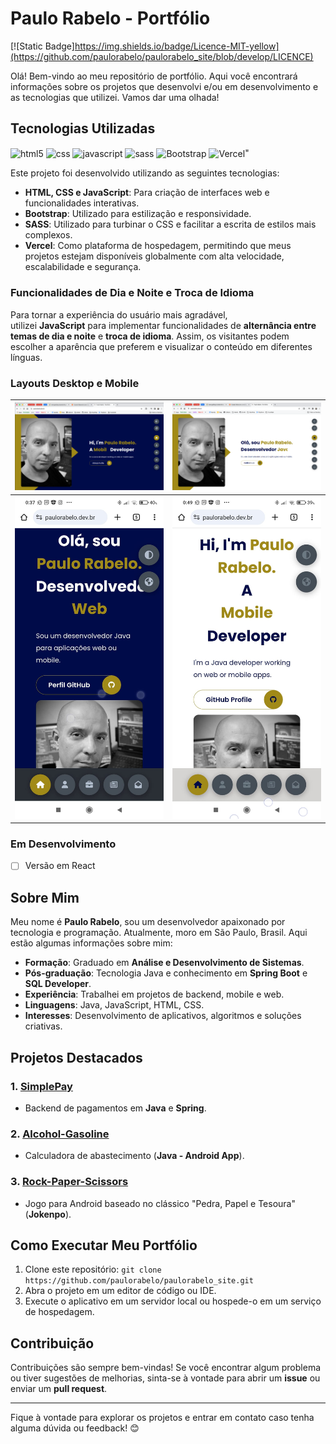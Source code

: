 # Paulo Rabelo - Portfólio

[![Static Badge]https://img.shields.io/badge/Licence-MIT-yellow](https://github.com/paulorabelo/paulorabelo_site/blob/develop/LICENCE)

Olá! Bem-vindo ao meu repositório de portfólio. Aqui você encontrará informações sobre os projetos que desenvolvi e/ou em desenvolvimento e as tecnologias que utilizei. Vamos dar uma olhada!

## Tecnologias Utilizadas

<div>
   <img align="center" alt="html5" src="https://img.shields.io/badge/HTML-239120?style=for-the-badge&logo=html5&logoColor=white"/>
   <img align="center" alt="css" src="https://img.shields.io/badge/CSS3-1572B6?style=for-the-badge&logo=css3&logoColor=white"/>
   <img align="center" alt="javascript" src="https://img.shields.io/badge/JavaScript-F7DF1E?style=for-the-badge&logo=javascript&logoColor=black"/>   
   <img align="center" alt="sass" src="https://img.shields.io/badge/Sass-CC6699?style=for-the-badge&logo=sass&logoColor=white"/>
   <img align="center" alt="Bootstrap" src="https://img.shields.io/badge/Bootstrap-563D7C?style=for-the-badge&logo=bootstrap&logoColor=white"/>
<img align="center" alt="Vercel" src="https://img.shields.io/badge/Vercel-000000?style=for-the-badge&logo=vercel&logoColor=white"/>"
</div>

Este projeto foi desenvolvido utilizando as seguintes tecnologias:

- **HTML, CSS e JavaScript**: Para criação de interfaces web e funcionalidades interativas.
- **Bootstrap**: Utilizado para estilização e responsividade.
- **SASS**: Utilizado para turbinar o CSS e facilitar a escrita de estilos mais complexos.
- **Vercel**: Como plataforma de hospedagem, permitindo que meus projetos estejam disponíveis globalmente com alta velocidade, escalabilidade e segurança.

### Funcionalidades de Dia e Noite e Troca de Idioma

Para tornar a experiência do usuário mais agradável, utilizei **JavaScript** para implementar funcionalidades de **alternância entre temas de dia e noite** e **troca de idioma**. Assim, os visitantes podem escolher a aparência que preferem e visualizar o conteúdo em diferentes línguas.

### Layouts Desktop e Mobile

| <img src="img/assets_readme/screenshot2024-03-09%2000-41-41.png" title="" alt="" width="292">       | <img title="" src="img/assets_readme/screenshot2024-03-09 00-42-09.png" alt="" width="292">     |
| --------------------------------------------------------------------------------------------------- | ----------------------------------------------------------------------------------------------- |
| <img src="img/assets_readme/screenshot2024-03-09%20at%2000.40.05.jpeg" title="" alt="" width="295"> | <img title="" src="img/assets_readme/screenshot2024-03-09 at 00.50.25.jpeg" alt="" width="295"> |

### Em Desenvolvimento

- [ ] Versão em React

## Sobre Mim

Meu nome é **Paulo Rabelo**, sou um desenvolvedor apaixonado por tecnologia e programação. Atualmente, moro em São Paulo, Brasil. Aqui estão algumas informações sobre mim:

- **Formação**: Graduado em **Análise e Desenvolvimento de Sistemas**.
- **Pós-graduação**: Tecnologia Java e conhecimento em **Spring Boot** e **SQL Developer**.
- **Experiência**: Trabalhei em projetos de backend, mobile e web.
- **Linguagens**: Java, JavaScript, HTML, CSS.
- **Interesses**: Desenvolvimento de aplicativos, algoritmos e soluções criativas.

## Projetos Destacados

### 1. [SimplePay](https://github.com/paulorabelo/simplepay)

- Backend de pagamentos em **Java** e **Spring**.

### 2. [Alcohol-Gasoline](https://github.com/paulorabelo/alcohol-gasoline)

- Calculadora de abastecimento (**Java - Android App**).

### 3. [Rock-Paper-Scissors](https://github.com/paulorabelo/rock-paper-scissors)

- Jogo para Android baseado no clássico "Pedra, Papel e Tesoura" (**Jokenpo**).

## Como Executar Meu Portfólio

1. Clone este repositório: `git clone https://github.com/paulorabelo/paulorabelo_site.git`
2. Abra o projeto em um editor de código ou IDE.
3. Execute o aplicativo em um servidor local ou hospede-o em um serviço de hospedagem.

## Contribuição

Contribuições são sempre bem-vindas! Se você encontrar algum problema ou tiver sugestões de melhorias, sinta-se à vontade para abrir um **issue** ou enviar um **pull request**.

---

Fique à vontade para explorar os projetos e entrar em contato caso tenha alguma dúvida ou feedback! 😊
